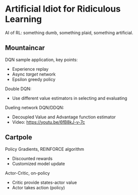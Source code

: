 # Artificial Idiot for Ridiculous Learning
AI of RL: something dumb, something plaid,  something artificial. 

## Mountaincar

DQN sample application, key points:
- Experience replay
- Async *target* network
- Epsilon greedy policy

Double DQN:
- Use different value estimators in selecting and evaluating

Dueling network DQN/DDQN:
- Decoupled Value and Advantage function estimator
- Video: https://youtu.be/6fB8kJ-v-7c

## Cartpole

Policy Gradients, REINFORCE algorithm
- Discounted rewards
- Customized model update

Actor-Critic, on-policy
- Critic provide states-actor value
- Actor takes action (policy)




